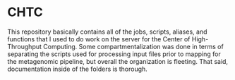 # CHTC
This repository basically contains all of the jobs, scripts, aliases, and functions that I used to do work on the server for the Center of High-Throughput Computing. Some compartmentalization was done in terms of separating the scripts used for processing input files prior to mapping for the metagenomic pipeline, but overall the organization is fleeting. That said, documentation inside of the folders is thorough.
